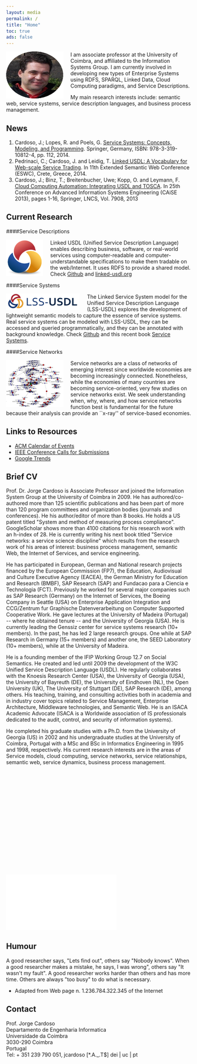 ```yaml
---
layout: media
permalink: /
title: "Home"
toc: true
ads: false
---
```


<p>
<a href="http://placehold.it/1200x600.gif">
<img src="/images/Jorge-Elbe.gif" height="128" width="155"  style="float:left;margin:0 20px 0 0;"/>
</a>
I am associate professor at the University of Coimbra, and affiliated to the Information Systems Group. 
I am currently involved in developing new types of Enterprise Systems using RDFS, SPARQL, Linked Data, Cloud Computing paradigms, and Service Descriptions. 
</p>

My main research interests include: semantic web, service systems, service description languages, and business process management.


News
---------------

<ol start="1">

<li><span class="authors">Cardoso,  J.; Lopes,  R. and Poels,  G.</span> <a href="http://www.springer.com/computer/database+management+%26+information+retrieval/book/978-3-319-10812-4">Service Systems: Concepts, Modeling, and Programming</a>.  <span class="publisher">Springer</span>, Germany, ISBN: 978-3-319-10812-4, pp. 112, 2014.
</li>
 
<li><span class="authors">Pedrinaci, C.; Cardoso, J. and Leidig, T.</span> <a href="/publications/Papers/CP-2014-073-ESWC-Linked-USDL.pdf" >Linked USDL: A Vocabulary for Web-scale Service Trading</a>.  <span class="in">In 11th Extended Semantic Web Conference (ESWC)</span>, Crete, Greece, 2014.
</li>

<li><span class="authors">Cardoso, J.; Binz, T.; Breitenbucher, Uwe; Kopp, O. and Leymann, F.</span><a href="/publications/Papers/CP-2013-068-CAISE-USDL-and-TOSCA.pdf"> Cloud Computing Automation: Integrating USDL and TOSCA</a>. <span class="in">In 25th Conference on Advanced Information Systems Engineering (CAiSE  2013)</span>, pages 1-16, <span class="publisher">Springer</span>, LNCS, Vol. 7908, 2013
</li>
 </ol> 


Current Research
---------------

####Service Descriptions 
<p>
<a href="https://github.com/linked-usdl">
<img src="/images/Logo-linked-usdl.png" width="100"  style="float:left;margin:0px 20px 0 0;"/>
</a>
Linked USDL (Unified Service Description Language) enables describing business, software, or real-world services using computer-readable and computer-understandable specifications to make them tradable on the web/Internet. It uses RDFS to provide a shared model. Check <a href="https://github.com/linked-usdl">Github</a> and <a href="http://www.linked-usdl.org">linked-usdl.org</a>
</p>


####Service Systems
<p>
<a href="https://github.com/jorge-cardoso/lss-usdl">
<img src="/images/Logo-LSS-USDL.png" width="200"  style="float:left;margin:0 20px 0 0;"/>
</a>
The Linked Service System model for the Unified Service Description Language (LSS-USDL) explores the development of lightweight semantic models to capture the essence of service systems. Real service systems can be modeled with LSS-USDL, they can be accessed and queried programmatically, and they can be annotated with background knowledge. Check <a href="https://github.com/jorge-cardoso/lss-usdl">Github</a> and this recent book <a href="http://www.springer.com/computer/database+management+%26+information+retrieval/book/978-3-319-10812-4">Service Systems</a>.
</p>


####Service Networks 
<p>
<a href="https://github.com/linked-usdl">
<img src="/images/Logo-Service-Network.png" height="128" width="155"  style="float:left;margin:0 20px 0 0;"/>
</a>
Service networks are a class of networks of emerging interest since worldwide economies are becoming increasingly connected. Nonetheless, while the economies of many countries are becoming service-oriented, very few studies on service networks exist. We seek understanding when, why, where, and how service networks function best is fundamental for the future because their analysis can provide an ``x-ray'' of service-based economies.
</p>


Links to Resources
---------------
+ [ACM Calendar of Events](http://campus.acm.org/calendar/) 
+ [IEEE Conference Calls for Submissions](http://www.ieee.org/conferences_events/index.html) 
+ [Google Trends](http://www.google.com/trends) 


Brief CV
---------------
Prof. Dr. Jorge Cardoso is Associate Professor and joined the Information System Group at the University of Coimbra in 2009. He has authored/co-authored more than 125 scientific publications and has been part of more than 120 program committees and organization bodies (journals and conferences). He his author/editor of more than 8 books. He holds a US patent titled "System and method of measuring process compliance". GoogleScholar shows more than 4100 citations for his research work with an h-index of 28. He is currently writing his next book titled "Service networks: a service science discipline" which results from the research work of his areas of interest: business process management, semantic Web, the Internet of Services, and service engineering.

He has participated in European, German and National research projects financed by the European Commission (FP7), the Education, Audiovisual and Culture Executive Agency (EACEA), the German Ministry for Education and Research (BMBF), SAP Research (SAP) and Fundacao para a Ciencia e Technologia (FCT). Previously he worked for several major companies such as SAP Research (Germany) on the Internet of Services, the Boeing Company in Seattle (USA) on Enterprise Application Integration and CCG/Zentrum fur Graphische Datenverarbeitung on Computer Supported Cooperative Work. He gave lectures at the University of Madeira (Portugal) -- where he obtained tenure -- and the University of Georgia (USA). He is currently leading the Genssiz center for service systems research (10+ members). In the past, he has led 2 large research groups. One while at SAP Research in Germany (15+ members) and another one, the SEED Laboratory (10+ members), while at the University of Madeira.

He is a founding member of the IFIP Working Group 12.7 on Social Semantics. He created and led until 2009 the development of the W3C Unified Service Description Language (USDL). He regularly collaborates with the Knoesis Research Center (USA), the University of Georgia (USA), the University of Bayreuth (DE), the University of Eindhoven (NL), the Open University (UK), The University of Stuttgart (DE), SAP Research (DE), among others. His teaching, training, and consulting activities both in academia and in industry cover topics related to Service Management, Enterprise Architecture, Middleware technologies, and Semantic Web. He is an ISACA Academic Advocate (ISACA is a Worldwide association of IS professionals dedicated to the audit, control, and security of information systems).

He completed his graduate studies with a Ph.D. from the University of Georgia (US) in 2002 and his undergraduate studies at the University of Coimbra, Portugal with a MSc and BSc in Informatics Engineering in 1995 and 1998, respectively.
His current research interests are in the areas of Service models, cloud computing, service networks, service relationships, semantic web, service dynamics, business process management.

<div class="fluid-width-video-wrapper" style="padding-top: 56.25%;">
<iframe src="//www.youtube.com/embed/9e1nPyHXCFQ" frameborder="0" id="fitvid164211">
</iframe></div>


Humour 
---------------
A good researcher says, "Lets find out", others say "Nobody knows". When a good researcher makes a mistake, he says, I was wrong", others say "It wasn't my fault". A good researcher works harder than others and has more time. Others are always "too busy" to do what is necessary. 

- Adapted from Web page n. 1.236.784.322.345 of the Internet


Contact 
---------------
<p class="notice">
Prof. Jorge Cardoso<br>
Departamento de Engenharia Informatica<br>
Universidade da Coimbra<br>
3030-290 Coimbra<br>
Portugal<br>
Tel: + 351 239 790 051, jcardoso [*.A._.T$] dei | uc | pt <br>
</p>